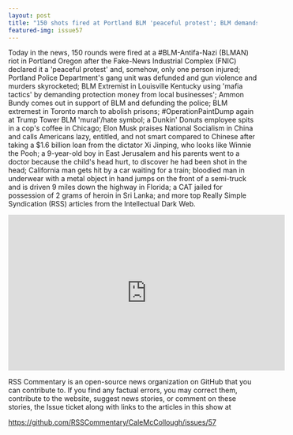 ```yaml
---
layout: post
title: "150 shots fired at Portland BLM 'peaceful protest'; BLM demands protection money from businesses"
featured-img: issue57
---
```


Today in the news, 150 rounds were fired at a #BLM-Antifa-Nazi (BLMAN) riot in Portland Oregon after the Fake-News Industrial Complex (FNIC) declared it a 'peaceful protest' and, somehow, only one person injured; Portland Police Department's gang unit was defunded and gun violence and murders skyrocketed; BLM Extremist in Louisville Kentucky using 'mafia tactics' by demanding protection money from local businesses'; Ammon Bundy comes out in support of BLM and defunding the police; BLM extremest in Toronto march to abolish prisons; #OperationPaintDump again at Trump Tower BLM 'mural'/hate symbol; a Dunkin' Donuts employee spits in a cop's coffee in Chicago; Elon Musk praises National Socialism in China and calls Americans lazy, entitled, and not smart compared to Chinese after taking a $1.6 billion loan from the dictator Xi Jinping, who looks like Winnie the Pooh; a 9-year-old boy in East Jerusalem and his parents went to a doctor because the child's head hurt, to discover he had been shot in the head; California man gets hit by a car waiting for a train; bloodied man in underwear with a metal object in hand jumps on the front of a semi-truck and is driven 9 miles down the highway in Florida; a CAT jailed for possession of 2 grams of heroin in Sri Lanka; and more top Really Simple Syndication (RSS) articles from the Intellectual Dark Web.

<iframe width="560" height="315" src="https://www.youtube.com/embed/XqL-fflIOtE" frameborder="0" allow="accelerometer; autoplay; encrypted-media; gyroscope; picture-in-picture" allowfullscreen></iframe>

RSS Commentary is an open-source news organization on GitHub that you can contribute to. If you find any factual errors, you may correct them, contribute to the website, suggest news stories, or comment on these stories, the Issue ticket along with links to the articles in this show at 

<https://github.com/RSSCommentary/CaleMcCollough/issues/57>
